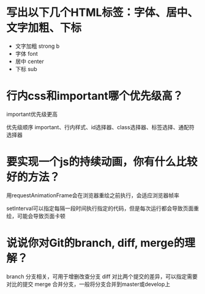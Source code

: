 # 写出以下几个HTML标签：字体、居中、文字加粗、下标

- 文字加粗 strong b
- 字体 font
- 居中 center
- 下标 sub

# 行内css和important哪个优先级高？

important优先级更高

优先级顺序 important、行内样式、id选择器、class选择器、标签选择、通配符选择器

# 要实现一个js的持续动画，你有什么比较好的方法？

用requestAnimationFrame会在浏览器重绘之前执行，会适应浏览器帧率

setInterval可以指定每隔一段时间执行指定的代码，但是每次运行都会导致页面重绘，可能会导致页面卡顿

# 说说你对Git的branch, diff, merge的理解？

branch 分支相关，可用于增删改查分支
diff 对比两个提交的差异，可以指定需要对比的提交
merge 合并分支，一般将分支合并到master或develop上